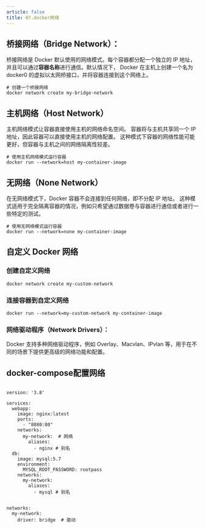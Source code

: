 ```yaml
---
article: false
title: 07.docker网络
---
```


## 桥接网络（Bridge Network）：
桥接网络是 Docker 默认使用的网络模式。每个容器都分配一个独立的 IP 地址，
并且可以通过**容器名称**进行通信。默认情况下，
Docker 在主机上创建一个名为 docker0 的虚拟以太网桥接口，并将容器连接到这个网络上。

```shell
# 创建一个桥接网络
docker network create my-bridge-network
```


## 主机网络（Host Network）
主机网络模式让容器直接使用主机的网络命名空间。
容器将与主机共享同一个 IP 地址，因此容器可以直接使用主机的网络配置。
这种模式下容器的网络性能可能更好，但容器与主机之间的网络隔离性较差。

```shell
# 使用主机网络模式运行容器
docker run --network=host my-container-image

```

## 无网络（None Network）
在无网络模式下，Docker 容器不会连接到任何网络，即不分配 IP 地址。
这种模式适用于完全隔离容器的情况，例如只希望通过数据卷与容器进行通信或者进行一些特定的测试。
```shell
# 使用无网络模式运行容器
docker run --network=none my-container-image
```




## 自定义 Docker 网络
### 创建自定义网络
```shell
docker network create my-custom-network
```
### 连接容器到自定义网络
```shell
docker run --network=my-custom-network my-container-image
```
### 网络驱动程序（Network Drivers）：
Docker 支持多种网络驱动程序，例如 Overlay、Macvlan、IPvlan 等，用于在不同的场景下提供更高级的网络功能和配置。


## docker-compose配置网络
```shell

version: '3.8'

services:
  webapp:
    image: nginx:latest
    ports:
      - "8080:80"
    networks:
      my-network:  # 网络
        aliases:
          - nginx # 别名
  db:
    image: mysql:5.7
    environment:
      MYSQL_ROOT_PASSWORD: rootpass
    networks:
      my-network:
        aliases:
          - mysql # 别名
          

networks:
  my-network:
    driver: bridge  # 驱动
    
    
```






